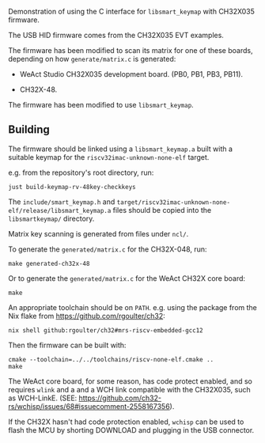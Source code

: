Demonstration of using the C interface for `libsmart_keymap` with
 CH32X035 firmware.

The USB HID firmware comes from the CH32X035 EVT examples.

The firmware has been modified to scan its matrix for
one of these boards, depending on how `generate/matrix.c`
is generated:

- WeAct Studio CH32X035 development board. (PB0, PB1, PB3, PB11).

- CH32X-48.

The firmware has been modified to use `libsmart_keymap`.

## Building

The firmware should be linked using a `libsmart_keymap.a`
 built with a suitable keymap
 for the `riscv32imac-unknown-none-elf` target.

e.g. from the repository's root directory, run:

```
just build-keymap-rv-48key-checkkeys
```


The `include/smart_keymap.h` and
`target/riscv32imac-unknown-none-elf/release/libsmart_keymap.a`
files should be copied into the `libsmartkeymap/` directory.

Matrix key scanning is generated from files under `ncl/`.

To generate the `generated/matrix.c` for the CH32X-048, run:

```
make generated-ch32x-48
```

Or to generate the `generated/matrix.c` for the WeAct CH32X core board:

```
make
```

An appropriate toolchain should be on `PATH`. e.g. using the package from the
Nix flake from <https://github.com/rgoulter/ch32>:

```
nix shell github:rgoulter/ch32#mrs-riscv-embedded-gcc12
```

Then the firmware can be built with:

```
cmake --toolchain=../../toolchains/riscv-none-elf.cmake ..
make
```

The WeAct core board, for some reason, has code protect enabled, and so requires `wlink` and a
and a WCH link compatible with the CH32X035, such as WCH-LinkE.
(SEE: https://github.com/ch32-rs/wchisp/issues/68#issuecomment-2558167356).

If the CH32X hasn't had code protection enabled, `wchisp` can be used to flash
the MCU by shorting DOWNLOAD and plugging in the USB connector.
